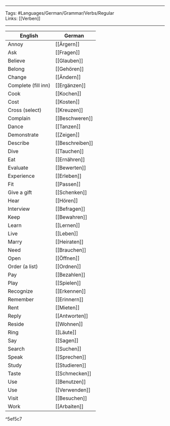 ___
Tags: #Languages/German/Grammar/Verbs/Regular  
Links: [[Verben]]
___
English | German
------------ | ------------
Annoy | [[Ärgern]]
Ask | [[Fragen]]
Believe | [[Glauben]]
Belong | [[Gehören]]
Change | [[Ändern]]
Complete (fill inn) | [[Ergänzen]]
Cook | [[Kochen]]
Cost | [[Kosten]]
Cross (select) | [[Kreuzen]]
Complain | [[Beschweren]]
Dance | [[Tanzen]]
Demonstrate | [[Zeigen]]
Describe | [[Beschreiben]]
Dive | [[Tauchen]]
Eat | [[Ernähren]]
Evaluate | [[Bewerten]]
Experience | [[Erleben]]
Fit | [[Passen]]
Give a gift | [[Schenken]]
Hear | [[Hören]]
Interview | [[Befragen]]
Keep | [[Bewahren]]
Learn | [[Lernen]]
Live | [[Leben]]
Marry | [[Heiraten]]
Need | [[Brauchen]]
Open | [[Öffnen]]
Order (a list) | [[Ordnen]]
Pay | [[Bezahlen]]
Play | [[Spielen]]
Recognize | [[Erkennen]]
Remember | [[Erinnern]]
Rent | [[Mieten]]
Reply | [[Antworten]]
Reside | [[Wohnen]]
Ring | [[Läute]]
Say | [[Sagen]]
Search | [[Suchen]]
Speak | [[Sprechen]]
Study | [[Studieren]]
Taste | [[Schmecken]]
Use | [[Benutzen]]
Use | [[Verwenden]]
Visit | [[Besuchen]]
Work | [[Arbaiten]]

^5ef5c7